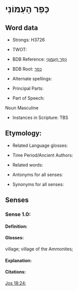 # כְּפַר הָעַמּוֹנִי

<!-- Status: S2="NeedsEdits" -->
<!-- Lexica used for edits:   -->

## Word data

* Strongs: H3726

* TWOT: 

* BDB Reference: [כְּפַר הָעַמּוֹנִי](rc://en/bdb/dict/k.cv.ad)

* BDB Root: [כפר](rc://en/bdb/dict/k.cv.aa)

* Alternate spellings:

* Principal Parts:

* Part of Speech:

Noun Masculine

* Instances in Scripture: TBS

## Etymology:

* Related Language glosses:

* Time Period/Ancient Authors:

* Related words:

* Antonyms for all senses:

* Synonyms for all senses:

## Senses

### Sense 1.0:

#### Definition:

#### Glosses:

village; village of the Ammonites; 

#### Explanation:

#### Citations:

[Jos 18:24](rc://he/uhb/book/jos/18/24); 

